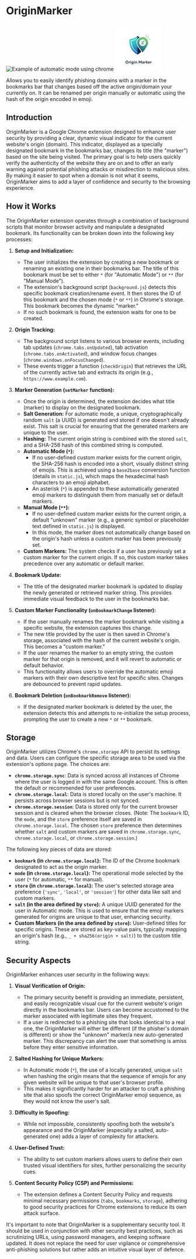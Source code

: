 # OriginMarker

![Example of automatic mode using chrome](Chrome.png) ![icon](icon.jpg)

Allows you to easily identify phishing domains with a marker in the bookmarks bar that changes based off the active origin/domain your currently on.
It can be renamed per origin manually or automatic using the hash of the origin encoded in emoji.

## Introduction

OriginMarker is a Google Chrome extension designed to enhance user security by providing a clear, dynamic visual indicator for the current website's origin (domain). This indicator, displayed as a specially designated bookmark in the bookmarks bar, changes its title (the "marker") based on the site being visited. The primary goal is to help users quickly verify the authenticity of the website they are on and to offer an early warning against potential phishing attacks or misdirection to malicious sites. By making it easier to spot when a domain is not what it seems, OriginMarker aims to add a layer of confidence and security to the browsing experience.

## How it Works

The OriginMarker extension operates through a combination of background scripts that monitor browser activity and manipulate a designated bookmark. Its functionality can be broken down into the following key processes:

1.  **Setup and Initialization:**

    - The user initializes the extension by creating a new bookmark or renaming an existing one in their bookmarks bar. The title of this bookmark must be set to either `*` (for "Automatic Mode") or `**` (for "Manual Mode").
    - The extension's background script (`background.js`) detects this specific bookmark creation/rename event. It then stores the ID of this bookmark and the chosen mode (`*` or `**`) in Chrome's storage. This bookmark becomes the dynamic "marker."
    - If no such bookmark is found, the extension waits for one to be created.

2.  **Origin Tracking:**

    - The background script listens to various browser events, including tab updates (`chrome.tabs.onUpdated`), tab activation (`chrome.tabs.onActivated`), and window focus changes (`chrome.windows.onFocusChanged`).
    - These events trigger a function (`checkOrigin`) that retrieves the URL of the currently active tab and extracts its origin (e.g., `https://www.example.com`).

3.  **Marker Generation (`setMarker` function):**

    - Once the origin is determined, the extension decides what title (marker) to display on the designated bookmark.
    - **Salt Generation:** For automatic mode, a unique, cryptographically random `salt` (a UUID) is generated and stored if one doesn't already exist. This salt is crucial for ensuring that the generated markers are unique to the user.
    - **Hashing:** The current origin string is combined with the stored `salt`, and a SHA-256 hash of this combined string is computed.
    - **Automatic Mode (`*`):**
      - If no user-defined custom marker exists for the current origin, the SHA-256 hash is encoded into a short, visually distinct string of emojis. This is achieved using a `base2base` conversion function (details in `static.js`), which maps the hexadecimal hash characters to an emoji alphabet.
      - An asterisk (`*`) is appended to these automatically generated emoji markers to distinguish them from manually set or default markers.
    - **Manual Mode (`**`):**
      - If no user-defined custom marker exists for the current origin, a default "unknown" marker (e.g., a generic symbol or placeholder text defined in `static.js`) is displayed.
      - In this mode, the marker does not automatically change based on the origin's hash unless a custom marker has been previously set.
    - **Custom Markers:** The system checks if a user has previously set a custom marker for the current origin. If so, this custom marker takes precedence over any automatic or default marker.

4.  **Bookmark Update:**

    - The title of the designated marker bookmark is updated to display the newly generated or retrieved marker string. This provides immediate visual feedback to the user in the bookmarks bar.

5.  **Custom Marker Functionality (`onBookmarkChange` listener):**

    - If the user manually renames the marker bookmark while visiting a specific website, the extension captures this change.
    - The new title provided by the user is then saved in Chrome's storage, associated with the hash of the current website's origin. This becomes a "custom marker."
    - If the user renames the marker to an empty string, the custom marker for that origin is removed, and it will revert to automatic or default behavior.
    - This functionality allows users to override the automatic emoji markers with their own descriptive text for specific sites. Changes are debounced to prevent rapid updates.

6.  **Bookmark Deletion (`onBookmarkRemove` listener):**
    - If the designated marker bookmark is deleted by the user, the extension detects this and attempts to re-initialize the setup process, prompting the user to create a new `*` or `**` bookmark.

## Storage

OriginMarker utilizes Chrome's `chrome.storage` API to persist its settings and data. Users can configure the specific storage area to be used via the extension's options page. The choices are:

- **`chrome.storage.sync`**: Data is synced across all instances of Chrome where the user is logged in with the same Google account. This is often the default or recommended for user preferences.
- **`chrome.storage.local`**: Data is stored locally on the user's machine. It persists across browser sessions but is not synced.
- **`chrome.storage.session`**: Data is stored only for the current browser session and is cleared when the browser closes. (Note: The `bookmark` ID, the `mode`, and the `store` preference itself are saved in `chrome.storage.local`. The chosen `store` preference then determines whether `salt` and custom markers are saved in `chrome.storage.sync`, `chrome.storage.local`, or `chrome.storage.session`.)

The following key pieces of data are stored:

- **`bookmark` (in `chrome.storage.local`):** The ID of the Chrome bookmark designated to act as the origin marker.
- **`mode` (in `chrome.storage.local`):** The operational mode selected by the user (`*` for automatic, `**` for manual).
- **`store` (in `chrome.storage.local`):** The user's selected storage area preference (`'sync'`, `'local'`, or `'session'`) for other data like salt and custom markers.
- **`salt` (in the area defined by `store`):** A unique UUID generated for the user in Automatic mode. This is used to ensure that the emoji markers generated for origins are unique to that user, enhancing security.
- **Custom Markers (in the area defined by `store`):** User-defined titles for specific origins. These are stored as key-value pairs, typically mapping an origin's hash (e.g., `_ + sha256(origin + salt)`) to the custom title string.

## Security Aspects

OriginMarker enhances user security in the following ways:

1.  **Visual Verification of Origin:**

    - The primary security benefit is providing an immediate, persistent, and easily recognizable visual cue for the current website's origin directly in the bookmarks bar. Users can become accustomed to the marker associated with legitimate sites they frequent.
    - If a user is redirected to a phishing site that looks identical to a real one, the OriginMarker will either be different (if the phisher's domain is different) or show the "unknown" marker/a new auto-generated marker. This discrepancy can alert the user that something is amiss before they enter sensitive information.

2.  **Salted Hashing for Unique Markers:**

    - In Automatic mode (`*`), the use of a locally generated, unique `salt` when hashing the origin means that the sequence of emojis for any given website will be unique to that user's browser profile.
    - This makes it significantly harder for an attacker to craft a phishing site that also spoofs the correct OriginMarker emoji sequence, as they would not know the user's salt.

3.  **Difficulty in Spoofing:**

    - While not impossible, consistently spoofing both the website's appearance and the OriginMarker (especially a salted, auto-generated one) adds a layer of complexity for attackers.

4.  **User-Defined Trust:**

    - The ability to set custom markers allows users to define their own trusted visual identifiers for sites, further personalizing the security cues.

5.  **Content Security Policy (CSP) and Permissions:**
    - The extension defines a Content Security Policy and requests minimal necessary permissions (`tabs`, `bookmarks`, `storage`), adhering to good security practices for Chrome extensions to reduce its own attack surface.

It's important to note that OriginMarker is a supplementary security tool. It should be used in conjunction with other security best practices, such as scrutinizing URLs, using password managers, and keeping software updated. It does not replace the need for user vigilance or comprehensive anti-phishing solutions but rather adds an intuitive visual layer of defence.
